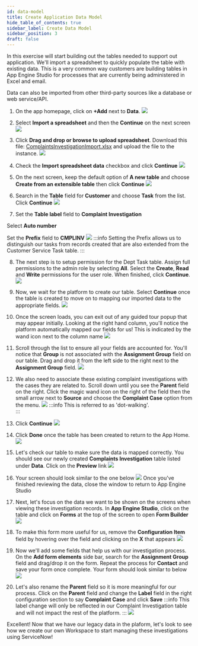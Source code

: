 ```yaml
---
id: data-model
title: Create Application Data Model
hide_table_of_contents: true
sidebar_label: Create Data Model
sidebar_position: 3
draft: false
---
```


In this exercise will start building out the tables needed to support out application. We'll import a spreadsheet to quickly populate the table with existing data. This is a very common way customers are building tables in App Engine Studio for processes that are currently being administered in Excel and email.

Data can also be imported from other third-party sources like a database or web service/API.

1. On the app homepage, click on **+Add** next to **Data**.
![](../images/2023-08-18-09-19-43.png)


2. Select **Import a spreadsheet** and then the **Continue** on the next screen
    ![](../images/2023-08-18-09-26-54.png)


3. Click **Drag and drop or browse to upload spreadsheet**. 
Download this file: [ComplaintsInvestigationImport.xlsx](https://github.com/CreatorWorkflowsNow/creatorworkflowsnow.github.io/raw/source/labs/complaint-utah/downloads/ComplaintsInvestigationImport.xlsx) 
and upload the file to the instance.
![](../images/2023-08-18-09-23-58.png)


4. Check the **Import spreadsheet data** checkbox and click **Continue**
![](../images/2023-09-11-09-30-54.png)


5. On the next screen, keep the default option of **A new table** and choose **Create from an extensible table** then click **Continue**
![](../images/2023-09-11-09-47-16.png)


6. Search in the **Table** field for **Customer** and choose **Task** from the list. Click **Continue**
![](../images/2023-09-11-10-00-11.png)


7. Set the **Table label** field to **Complaint Investigation**
 
 Select **Auto number**
 
 Set the **Prefix** field to **CMPLINV**
![](../images/2023-09-11-10-01-48.png)
:::info
Setting the Prefix allows us to distinguish our tasks from records created that are also extended from the Customer Service Task table.
:::


8. The next step is to setup permission for the Dept Task table. Assign full permissions to the admin role by selecting **All**. Select the **Create**, **Read** and **Write** permissions for the user role. When finished, click **Continue**.
![](../images/2023-09-11-10-03-57.png)


9. Now, we wait for the platform to create our table. Select **Continue** once the table is created to move on to mapping our imported data to the appropriate fields.
    ![](../images/2023-09-11-10-05-52.png)


10. Once the screen loads, you can exit out of any guided tour popup that may appear initially. Looking at the right hand column, you'll notice the platform automatically mapped our fields for us! This is indicated by the wand icon next to the column name
![](../images/2023-09-11-11-58-37.png)


11. Scroll through the list to ensure all your fields are accounted for. You'll notice that **Group** is not associated with the **Assignment Group** field on our table. Drag and drop it from the left side to the right next to the **Assignment Group** field. 
![](../images/2023-09-11-12-02-09.png)


12. We also need to associate these existing complaint investigations with the cases they are related to. Scroll down until you see the **Parent** field on the right. Click the magic wand icon on the right of the field then the small arrow next to **Source** and choose the **Complaint Case** option from the menu.
![](../images/2023-09-11-12-43-01.png)
:::info
This is referred to as 'dot-walking'.    
:::


13. Click **Continue**
![](../images/2023-09-11-12-34-05.png)


14. Click **Done** once the table has been created to return to the App Home.
![](../images/2023-09-11-12-47-55.png)


15. Let's check our table to make sure the data is mapped correctly. You should see our newly created **Complaints Investigation** table listed under **Data**. Click on the **Preview** link
![](../images/2023-09-11-12-50-28.png)


16. Your screen should look similar to the one below
![](../images/2023-09-11-12-51-44.png)
Once you've finished reviewing the data, close the window to return to App Engine Studio


17. Next, let's focus on the data we want to be shown on the screens when viewing these investigation records. In **App Engine Studio**, click on the table and click on **Forms** at the top of the screen to open **Form Builder**
![](../images/2023-09-27-14-30-29.png)


18. To make this form more useful for us, remove the **Configuration Item** field by hovering over the field and clicking on the **X** that appears
![](../images/2023-09-27-14-32-49.png)


19.  Now we'll add some fields that help us with our investigation process. On the **Add form elements** side bar, search for the **Assignment Group** field and drag/drop it on the form. Repeat the process for **Contact** and save your form once complete. Your form should look similar to below
![](../images/2023-09-27-14-36-08.png)


20. Let's also rename the **Parent** field so it is more meaningful for our process. Click on the **Parent** field and change the **Label** field in the right configuration section to say **Complaint Case** and click **Save**
:::info
This label change will only be reflected in our Complaint Investigation table and will not impact the rest of the platform.
:::
![](../images/2023-09-27-14-44-01.png)


Excellent! Now that we have our legacy data in the plaform, let's look to see how we create our own Workspace to start managing these investigations using ServiceNow!